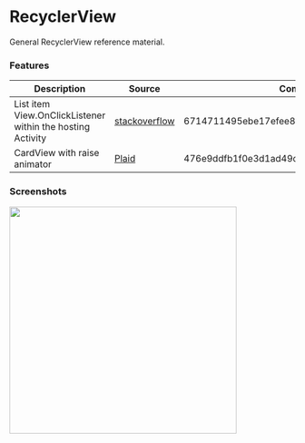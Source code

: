 # RecyclerView
General RecyclerView reference material.

### Features

| Description | Source | Commit |
| --- | --- | --- |
| List item View.OnClickListener within the hosting Activity | [stackoverflow](https://stackoverflow.com/a/35970678/5145424) | 6714711495ebe17efee819ab6bbb9b5c63b822d4 |
| CardView with raise animator | [Plaid](https://github.com/nickbutcher/plaid) | 476e9ddfb1f0e3d1ad49c3242262e13314d8a3ad |

### Screenshots

<img src="https://cloud.githubusercontent.com/assets/17537867/26367251/8a220ce8-3fb3-11e7-9213-03853376044d.png" width=400 >
